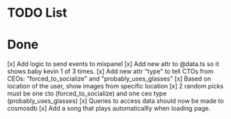 # TODO List


# Done
[x] Add logic to send events to mixpanel
[x] Add new attr to @data.ts so it shows baby kevin 1 of 3 times.
[x] Add new attr "type" to tell CTOs from CEOs: "forced_to_socialize" and "probably_uses_glasses"
[x] Based on location of the user, show images from specific location
[x] 2 random picks must be one cto (forced_to_socialize) and one ceo type (probably_uses_glasses)
[x] Queries to access data should now be made to cosmosdb
[x] Add a song that plays automaticallly when loading page.